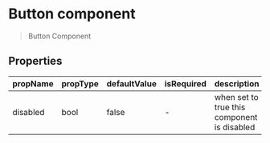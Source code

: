 # Button component

> Button Component

## Properties

| propName | propType | defaultValue | isRequired | description |
|----------|----------|--------------|------------|-------------|
| disabled | bool | false | - |  when set to true this component is disabled |
